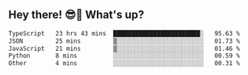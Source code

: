 ## Hey there! 😎👋 What's up?

<!--START_SECTION:waka-->

```txt
TypeScript   23 hrs 43 mins  ████████████████████████░   95.63 %
JSON         25 mins         ▒░░░░░░░░░░░░░░░░░░░░░░░░   01.73 %
JavaScript   21 mins         ▒░░░░░░░░░░░░░░░░░░░░░░░░   01.46 %
Python       8 mins          ░░░░░░░░░░░░░░░░░░░░░░░░░   00.59 %
Other        4 mins          ░░░░░░░░░░░░░░░░░░░░░░░░░   00.31 %
```

<!--END_SECTION:waka-->
